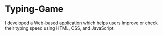 # Typing-Game
I developed a Web-based application which helps users Improve or check their typing speed using HTML, CSS, and  JavaScript.
